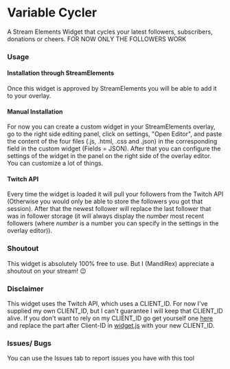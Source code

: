 # Variable Cycler
A Stream Elements Widget that cycles your latest followers, subscribers, donations or cheers.
FOR NOW ONLY THE FOLLOWERS WORK

### Usage
#### Installation through StreamElements
Once this widget is approved by StreamElements you will be able to add it to your overlay.

#### Manual Installation
For now you can create a custom widget in your StreamElements overlay, go to the right side editing panel, click on settings, "Open Editor", and paste the content of the four files (.js, .html, .css and .json) in the corresponding field in the custom widget (Fields = JSON).
After that you can configure the settings of the widget in the panel on the right side of the overlay editor.
You can customize a lot of things.

#### Twitch API
Every time the widget is loaded it will pull your followers from the Twitch API (Otherwise you would only be able to store the followers you got that session). 
After that the newest follower will replace the last follower that was in follower storage (it will always display the *number* most recent followers (where *number* is a number you can specify in the settings in the overlay editor)).

### Shoutout
This widget is absolutely 100% free to use. But I (MandiRex) appreciate a shoutout on your stream! 😉

### Disclaimer
This widget uses the Twitch API, which uses a CLIENT_ID. For now I've supplied my own CLIENT_ID, but I can't guarantee I will keep that CLIENT_ID alive.
If you don't want to rely on my CLIENT_ID go get yourself one [here](https://dev.twitch.tv/console/apps) and replace the part after Client-ID in [widget.js](widget.js) with your new CLIENT_ID.

### Issues/ Bugs
You can use the Issues tab to report issues you have with this tool
